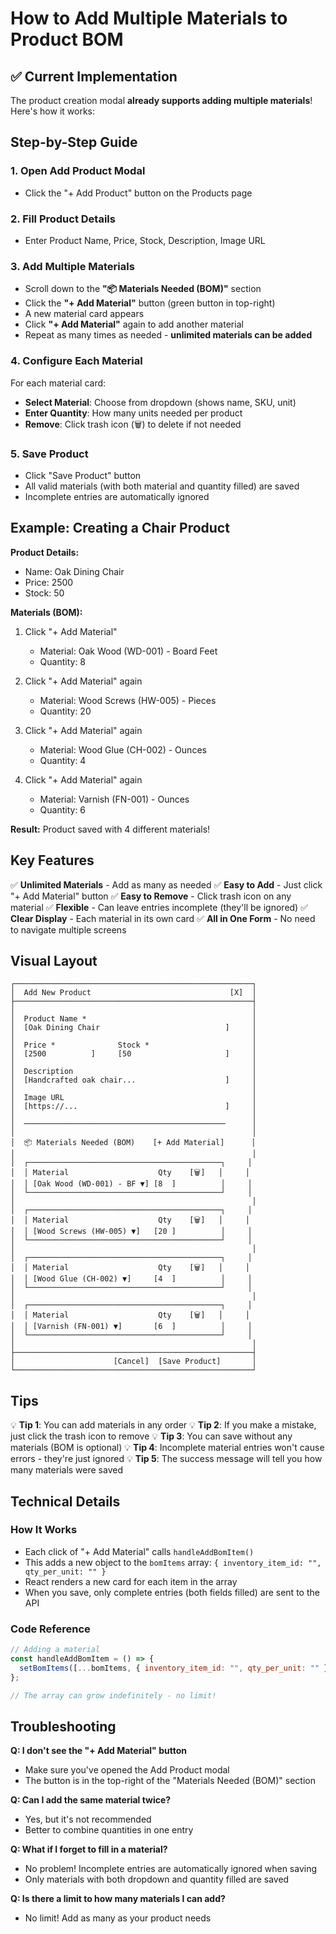 # How to Add Multiple Materials to Product BOM

## ✅ Current Implementation

The product creation modal **already supports adding multiple materials**! Here's how it works:

## Step-by-Step Guide

### 1. Open Add Product Modal
- Click the "+ Add Product" button on the Products page

### 2. Fill Product Details
- Enter Product Name, Price, Stock, Description, Image URL

### 3. Add Multiple Materials
- Scroll down to the **"📦 Materials Needed (BOM)"** section
- Click the **"+ Add Material"** button (green button in top-right)
- A new material card appears
- Click **"+ Add Material"** again to add another material
- Repeat as many times as needed - **unlimited materials can be added**

### 4. Configure Each Material
For each material card:
- **Select Material**: Choose from dropdown (shows name, SKU, unit)
- **Enter Quantity**: How many units needed per product
- **Remove**: Click trash icon (🗑️) to delete if not needed

### 5. Save Product
- Click "Save Product" button
- All valid materials (with both material and quantity filled) are saved
- Incomplete entries are automatically ignored

## Example: Creating a Chair Product

**Product Details:**
- Name: Oak Dining Chair
- Price: 2500
- Stock: 50

**Materials (BOM):**
1. Click "+ Add Material"
   - Material: Oak Wood (WD-001) - Board Feet
   - Quantity: 8

2. Click "+ Add Material" again
   - Material: Wood Screws (HW-005) - Pieces
   - Quantity: 20

3. Click "+ Add Material" again
   - Material: Wood Glue (CH-002) - Ounces
   - Quantity: 4

4. Click "+ Add Material" again
   - Material: Varnish (FN-001) - Ounces
   - Quantity: 6

**Result:** Product saved with 4 different materials!

## Key Features

✅ **Unlimited Materials** - Add as many as needed
✅ **Easy to Add** - Just click "+ Add Material" button
✅ **Easy to Remove** - Click trash icon on any material
✅ **Flexible** - Can leave entries incomplete (they'll be ignored)
✅ **Clear Display** - Each material in its own card
✅ **All in One Form** - No need to navigate multiple screens

## Visual Layout

```
┌─────────────────────────────────────────────────────┐
│  Add New Product                               [X]  │
├─────────────────────────────────────────────────────┤
│                                                     │
│  Product Name *                                     │
│  [Oak Dining Chair                            ]     │
│                                                     │
│  Price *              Stock *                       │
│  [2500          ]     [50                     ]     │
│                                                     │
│  Description                                        │
│  [Handcrafted oak chair...                    ]     │
│                                                     │
│  Image URL                                          │
│  [https://...                                 ]     │
│                                                     │
│  ─────────────────────────────────────────────      │
│                                                     │
│  📦 Materials Needed (BOM)    [+ Add Material]      │
│                                                     │
│  ┌───────────────────────────────────────────┐     │
│  │ Material                    Qty    [🗑️]   │     │
│  │ [Oak Wood (WD-001) - BF ▼] [8  ]          │     │
│  └───────────────────────────────────────────┘     │
│                                                     │
│  ┌───────────────────────────────────────────┐     │
│  │ Material                    Qty    [🗑️]   │     │
│  │ [Wood Screws (HW-005) ▼]   [20 ]          │     │
│  └───────────────────────────────────────────┘     │
│                                                     │
│  ┌───────────────────────────────────────────┐     │
│  │ Material                    Qty    [🗑️]   │     │
│  │ [Wood Glue (CH-002) ▼]     [4  ]          │     │
│  └───────────────────────────────────────────┘     │
│                                                     │
│  ┌───────────────────────────────────────────┐     │
│  │ Material                    Qty    [🗑️]   │     │
│  │ [Varnish (FN-001) ▼]       [6  ]          │     │
│  └───────────────────────────────────────────┘     │
│                                                     │
├─────────────────────────────────────────────────────┤
│                      [Cancel]  [Save Product]       │
└─────────────────────────────────────────────────────┘
```

## Tips

💡 **Tip 1**: You can add materials in any order
💡 **Tip 2**: If you make a mistake, just click the trash icon to remove
💡 **Tip 3**: You can save without any materials (BOM is optional)
💡 **Tip 4**: Incomplete material entries won't cause errors - they're just ignored
💡 **Tip 5**: The success message will tell you how many materials were saved

## Technical Details

### How It Works
- Each click of "+ Add Material" calls `handleAddBomItem()`
- This adds a new object to the `bomItems` array: `{ inventory_item_id: "", qty_per_unit: "" }`
- React renders a new card for each item in the array
- When you save, only complete entries (both fields filled) are sent to the API

### Code Reference
```javascript
// Adding a material
const handleAddBomItem = () => {
  setBomItems([...bomItems, { inventory_item_id: "", qty_per_unit: "" }]);
};

// The array can grow indefinitely - no limit!
```

## Troubleshooting

**Q: I don't see the "+ Add Material" button**
- Make sure you've opened the Add Product modal
- The button is in the top-right of the "Materials Needed (BOM)" section

**Q: Can I add the same material twice?**
- Yes, but it's not recommended
- Better to combine quantities in one entry

**Q: What if I forget to fill in a material?**
- No problem! Incomplete entries are automatically ignored when saving
- Only materials with both dropdown and quantity filled are saved

**Q: Is there a limit to how many materials I can add?**
- No limit! Add as many as your product needs

